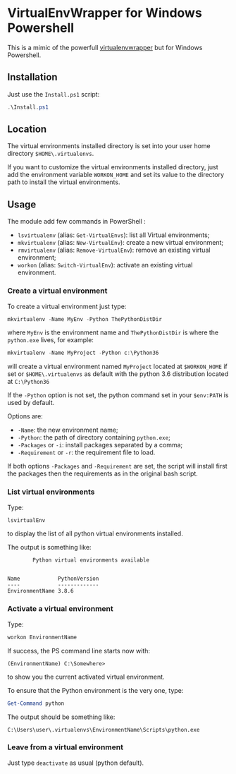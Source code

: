 # VirtualEnvWrapper for Windows Powershell

This is a mimic of the powerfull [virtualenvwrapper](https://bitbucket.org/virtualenvwrapper/) but for Windows Powershell.


## Installation

Just use the `Install.ps1` script:

```powershell
.\Install.ps1
```


## Location

The virtual environments installed directory is set into your user home directory `$HOME\.virtualenvs`.

If you want to customize the virtual environments installed directory, just add the environment variable `WORKON_HOME` and set its value to the directory path to install the virtual environments.


## Usage

The module add few commands in PowerShell :

* `lsvirtualenv` (alias: `Get-VirtualEnvs`): list all Virtual environments;
* `mkvirtualenv` (alias: `New-VirtualEnv`): create a new virtual environment;
* `rmvirtualenv` (alias: `Remove-VirtualEnv`): remove an existing virtual environment;
* `workon` (alias: `Switch-VirtualEnv`): activate an existing virtual environment.


### Create a virtual environment

To create a virtual environment just type:

```powershell
mkvirtualenv -Name MyEnv -Python ThePythonDistDir
```

where `MyEnv` is the environment name and `ThePythonDistDir` is where the `python.exe` lives,  for example:

```powershell
mkvirtualenv -Name MyProject -Python c:\Python36
```

will create a virtual environment named `MyProject` located at `$WORKON_HOME` if set or `$HOME\.virtualenvs` as default with the python 3.6 distribution located at `C:\Python36`

If the `-Python` option is not set, the python command set in your `$env:PATH` is used by default.

Options are:

* `-Name`: the new environment name;
* `-Python`: the path of directory containing `python.exe`;
* `-Packages` or `-i`: install packages separated by a comma;
* `-Requirement` or `-r`: the requirement file to load.

If both options `-Packages` and `-Requirement` are set, the script will install first the packages then the requirements as in the original bash script.


### List virtual environments

Type:

```powershell
lsvirtualEnv
```

to display the list of all python virtual environments installed.

The output is something like:

```
        Python virtual environments available


Name            PythonVersion
----            -------------
EnvironmentName 3.8.6
```


### Activate a virtual environment

Type:

```powershell
workon EnvironmentName
```

If success, the PS command line starts now with:

```
(EnvironmentName) C:\Somewhere>
```

to show you the current activated virtual environment.

To ensure that the Python environment is the very one, type:

```powershell
Get-Command python
```

The output should be something like:

```
C:\Users\user\.virtualenvs\EnvironmentName\Scripts\python.exe
```


### Leave from a virtual environment

Just type `deactivate` as usual (python default).
